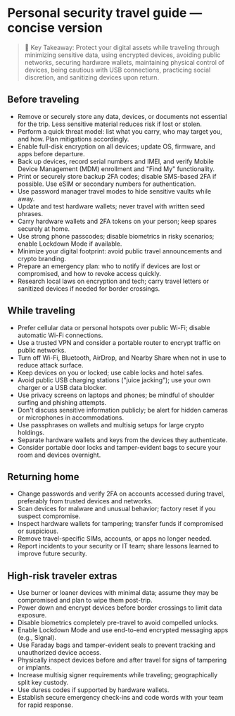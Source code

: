# Personal security travel guide — concise version

> 🔑 Key Takeaway: Protect your digital assets while traveling through minimizing sensitive data, using encrypted devices, avoiding public networks, securing hardware wallets, maintaining physical control of devices, being cautious with USB connections, practicing social discretion, and sanitizing devices upon return.

## Before traveling  
- Remove or securely store any data, devices, or documents not essential for the trip. Less sensitive material reduces risk if lost or stolen.  
- Perform a quick threat model: list what you carry, who may target you, and how. Plan mitigations accordingly.  
- Enable full-disk encryption on all devices; update OS, firmware, and apps before departure.  
- Back up devices, record serial numbers and IMEI, and verify Mobile Device Management (MDM) enrollment and "Find My" functionality.  
- Print or securely store backup 2FA codes; disable SMS-based 2FA if possible. Use eSIM or secondary numbers for authentication.  
- Use password manager travel modes to hide sensitive vaults while away.  
- Update and test hardware wallets; never travel with written seed phrases.  
- Carry hardware wallets and 2FA tokens on your person; keep spares securely at home.  
- Use strong phone passcodes; disable biometrics in risky scenarios; enable Lockdown Mode if available.  
- Minimize your digital footprint: avoid public travel announcements and crypto branding.  
- Prepare an emergency plan: who to notify if devices are lost or compromised, and how to revoke access quickly.  
- Research local laws on encryption and tech; carry travel letters or sanitized devices if needed for border crossings.

## While traveling  
- Prefer cellular data or personal hotspots over public Wi-Fi; disable automatic Wi-Fi connections.  
- Use a trusted VPN and consider a portable router to encrypt traffic on public networks.  
- Turn off Wi-Fi, Bluetooth, AirDrop, and Nearby Share when not in use to reduce attack surface.  
- Keep devices on you or locked; use cable locks and hotel safes.  
- Avoid public USB charging stations ("juice jacking"); use your own charger or a USB data blocker.  
- Use privacy screens on laptops and phones; be mindful of shoulder surfing and phishing attempts.  
- Don't discuss sensitive information publicly; be alert for hidden cameras or microphones in accommodations.  
- Use passphrases on wallets and multisig setups for large crypto holdings.  
- Separate hardware wallets and keys from the devices they authenticate.  
- Consider portable door locks and tamper-evident bags to secure your room and devices overnight.

## Returning home  
- Change passwords and verify 2FA on accounts accessed during travel, preferably from trusted devices and networks.  
- Scan devices for malware and unusual behavior; factory reset if you suspect compromise.  
- Inspect hardware wallets for tampering; transfer funds if compromised or suspicious.  
- Remove travel-specific SIMs, accounts, or apps no longer needed.  
- Report incidents to your security or IT team; share lessons learned to improve future security.

## High-risk traveler extras  
- Use burner or loaner devices with minimal data; assume they may be compromised and plan to wipe them post-trip.  
- Power down and encrypt devices before border crossings to limit data exposure.  
- Disable biometrics completely pre-travel to avoid compelled unlocks.  
- Enable Lockdown Mode and use end-to-end encrypted messaging apps (e.g., Signal).  
- Use Faraday bags and tamper-evident seals to prevent tracking and unauthorized device access.  
- Physically inspect devices before and after travel for signs of tampering or implants.  
- Increase multisig signer requirements while traveling; geographically split key custody.  
- Use duress codes if supported by hardware wallets.  
- Establish secure emergency check-ins and code words with your team for rapid response.
